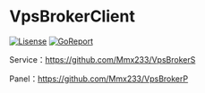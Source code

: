 # VpsBrokerClient

[![Lisense](https://img.shields.io/github/license/Mmx233/VpsBrokerC)](https://github.com/Mmx233/VpsBrokerS/blob/main/LICENSE)
[![GoReport](https://goreportcard.com/badge/github.com/Mmx233/VpsBrokerC)](https://goreportcard.com/report/github.com/Mmx233/VpsBrokerS)

Service：https://github.com/Mmx233/VpsBrokerS

Panel：https://github.com/Mmx233/VpsBrokerP